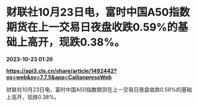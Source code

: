 # 财联社10月23日电，富时中国A50指数期货在上一交易日夜盘收跌0.59%的基础上高开，现跌0.38%。

**2023-10-23 01:26**

**https://api3.cls.cn/share/article/1492442?os=web&sv=7.7.5&app=CailianpressWeb**

财联社10月23日电，富时中国A50指数期货在上一交易日夜盘收跌0.59%的基础上高开，现跌0.38%。